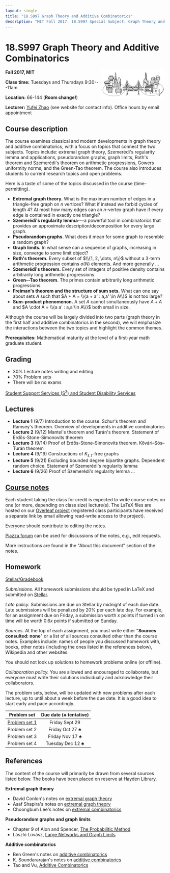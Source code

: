 ```yaml
---
layout: single
title: "18.S997 Graph Theory and Additive Combinatorics"
description: "MIT Fall 2017. 18.S997 Special Subject: Graph Theory and Additive Combinatorics, taught by Yufei Zhao"
---
```


18.S997 Graph Theory and Additive Combinatorics
===============================================

<img src="bridge.png" width="600" height="181" style="float:right; max-width: 40%; height: auto;" class="side"
 title="The bridge between graph theory and additive combinatorics">

**Fall 2017, MIT**

**Class time:** Tuesdays and Thursdays 9:30---11am

**Location:** 66-144 (**Room change!**)

**Lecturer:** [Yufei Zhao](http://yufeizhao.com) (see website for contact info). Office hours by email appointment

## Course description

The course examines classical and modern developments in graph theory and additive combinatorics, with a focus on topics that connect the two subjects. Topics include: extremal graph theory, Szemerédi's regularity lemma and applications, pseudorandom graphs, graph limits, Roth's theorem and Szemerédi's theorem on arithmetic progressions, Gowers uniformity norms, and the Green-Tao theorem. The course also introduces students to current research topics and open problems.

Here is a taste of some of the topics discussed in the course (time-permitting).

- **Extremal graph theory.** What is the maximum number of edges in a triangle-free graph on $n$ vertices? What if instead we forbid cycles of length 4? At most how many edges can an $n$-vertex graph have if every edge is contained in exactly one triangle?
- **Szemerédi's regularity lemma**---a powerful tool in combinatorics that provides an approximate description/decomposition for every large graph.
- **Pseudorandom graphs.** What does it mean for some graph to resemble a random graph?
- **Graph limits.** In what sense can a sequence of graphs, increasing in size, converge to some limit object?
- **Roth's theorem.** Every subset of $\\{1, 2, \dots, n\\}$ without a 3-term arithmetic progression contains $o(N)$ elements. And more generally ...
- **Szemerédi's theorem.** Every set of integers of positive density contains arbitrarily long arithmetic progressions.
- **Green--Tao theorem.** The primes contain arbitrarily long arithmetic progressions.
- **Freiman's theorem and the structure of sum sets.** What can one say about sets $A$ such that $A + A = \\{a + a' : a,a' \in A\\}$ is not too large?
- **Sum-product phenomenon.** A set $A$ cannot simultaneously have $A + A$ and $A \cdot A = \\{a a' : a,a'\in A\\}$ both small in size.

Although the course will be largely divided into two parts (graph theory in the first half and additive combinatorics in the second), we will emphasize the interactions between the two topics and highlight the common themes.

**Prerequisites:** Mathematical maturity at the level of a first-year math graduate student.

## Grading

- 30% Lecture notes writing and editing  
- 70% Problem sets
- There will be no exams

[Student Support Services (S<sup>3</sup>) and Student Disability Services](s3)

## Lectures

- **Lecture 1** (9/7) Introduction to the course. Schur's theorem and Ramsey's theorem. Overview of developments in additive combinatorics
- **Lecture 2** (9/12) Mantel's theorem and Turán's theorem. Statement of Erdős-Stone-Simonovits theorem
- **Lecture 3** (9/14) Proof of Erdős-Stone-Simonovits theorem. Kővári–Sós–Turán theorem
- **Lecture 4** (9/19) Constructions of $K_{s,t}$-free graphs
- **Lecture 5** (9/21) Excluding bounded degree bipartite graphs. Dependent random choice. Statement of Szemerédi's regularity lemma
- **Lecture 6** (9/26) Proof of Szemerédi's regularity lemma ...


## [Course notes](https://www.overleaf.com/docs/10882601ffdwmvdgdptp/pdf.pdf)

Each student taking the class for credit is expected to write course notes on one (or more, depending on class size) lecture(s). The LaTeX files are hosted on our [Overleaf project](https://www.overleaf.com/read/qdwqkgfnrkwr) (registered class participants have received a separate link by email allowing read-write access to the project).

Everyone should contribute to editing the notes.

[Piazza forum](https://piazza.com/mit/fall2017/18s997) can be used for discussions of the notes, e.g., edit requests.

More instructions are found in the "About this document" section of the notes.


## Homework


[Stellar/Gradebook](http://stellar.mit.edu/S/course/18/fa17/18.S997/)


_Submissions._ All homework submissions should be typed in LaTeX and submitted on [Stellar](http://stellar.mit.edu/S/course/18/fa17/18.S997/).

_Late policy._ Submissions are due on Stellar by midnight of each due date. Late submissions will be penalized by 20% per each late day. For example, for an assignment due on Friday, a submission worth _x_ points if turned in on time will be worth $0.6x$ points if submitted on Sunday.

_Sources._ At the top of each assignment, you must write either "**Sources consulted: none**" or a list of all sources consulted other than the course notes. Examples include: names of people you discussed homework with, books, other notes (including the ones listed in the references below), Wikipedia and other websites.

You should not look up solutions to homework problems online (or offline).

_Collaboration policy._ You are allowed and encouraged to collaborate, but everyone must write their solutions individually and acknowledge their collaborators.

The problem sets, below, will be updated with new problems after each lecture, up to until about a week before the due date. It is a good idea to start early and pace accordingly.


| Problem set | Due date (♣ tentative) |
|:---------------:|:-----------:|
| [Problem set 1](ps1.pdf) | Friday Sept 29
| Problem set 2 | Friday Oct 27 ♣
| Problem set 3 | Friday Nov 17 ♣
| Problem set 4 | Tuesday Dec 12 ♣



## References

The content of the course will primarily be drawn from several sources listed below. The books have been placed on reserve at Hayden Library.

**Extremal graph theory**

- David Conlon's notes on [extremal graph theory](https://www.dpmms.cam.ac.uk/~dc340/Extremal-course.html)
- Asaf Shapira's notes on [extremal graph theory](http://www.math.tau.ac.il/~asafico/ext-graph-theory/notes.pdf)
- Choongbum Lee's notes on [extremal combinatorics](http://math.mit.edu/~cb_lee/18.318/materials.html)

**Pseudorandom graphs and graph limits**

- Chapter 9 of Alon and Spencer, [The Probabilitic Method](https://www.amazon.com/gp/product/1119061954/)
- László Lovász, [Large Networks and Graph Limits](https://www.amazon.com/gp/product/0821890859/)

**Additive combinatorics**

- Ben Green's notes on [additive combinatorics](http://people.maths.ox.ac.uk/greenbj/notes.html)
- K. Soundararajan's notes on [additive combinatorics](http://math.stanford.edu/~ksound/Notes.pdf)
- Tao and Vu, [Additive Combinatorics](https://www.amazon.com/gp/product/0521136563/)
